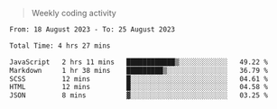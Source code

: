> Weekly coding activity
<!--START_SECTION:waka-->

```txt
From: 18 August 2023 - To: 25 August 2023

Total Time: 4 hrs 27 mins

JavaScript   2 hrs 11 mins   ████████████▒░░░░░░░░░░░░   49.22 %
Markdown     1 hr 38 mins    █████████▒░░░░░░░░░░░░░░░   36.79 %
SCSS         12 mins         █░░░░░░░░░░░░░░░░░░░░░░░░   04.61 %
HTML         12 mins         █░░░░░░░░░░░░░░░░░░░░░░░░   04.58 %
JSON         8 mins          ▓░░░░░░░░░░░░░░░░░░░░░░░░   03.25 %
```

<!--END_SECTION:waka-->
